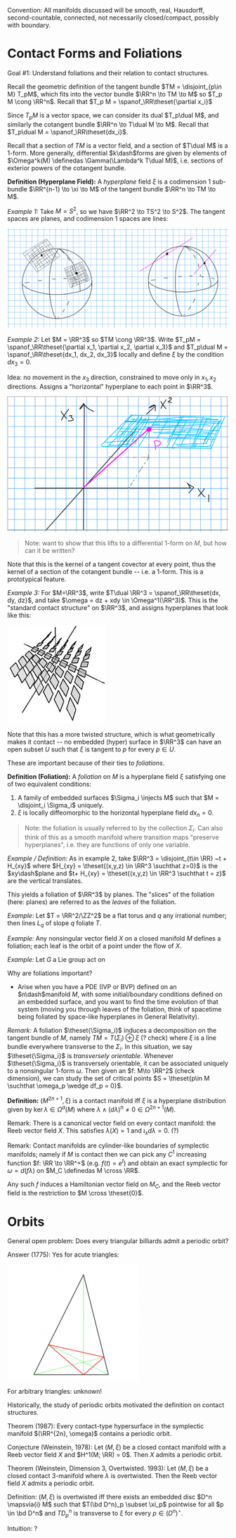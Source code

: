 Convention: 
All manifolds discussed will be smooth, real, Hausdorff, second-countable, connected, not necessarily closed/compact, possibly with boundary.

# Contact Forms and Foliations

Goal #1:
Understand foliations and their relation to contact structures.

Recall the geometric definition of the tangent bundle $TM = \disjoint_{p\in M} T_pM$, which fits into the vector bundle $\RR^n \to TM \to M$ so $T_p M \cong \RR^n$.
Recall that $T_p M = \spanof_\RR\theset{\partial x_i}$

Since $T_p M$ is a vector space, we can consider its dual $T_p\dual M$, and similarly the cotangent bundle $\RR^n \to T\dual M \to M$.
Recall that $T_p\dual M = \spanof_\RR\theset{dx_i}$.

Recall that a section of $TM$ is a vector field, and a section of $T\dual M$ is a 1-form.
More generally, differential $k\dash$forms are given by elements of $\Omega^k(M) \definedas \Gamma(\Lambda^k T\dual M)$, i.e. sections of exterior powers of the cotangent bundle.

**Definition (Hyperplane Field):**
A *hyperplane* field $\xi$ is a codimension 1 sub-bundle $\RR^{n-1} \to \xi \to M$ of the tangent bundle $\RR^n \to TM \to M$.

*Example 1:*
Take $M=S^2$, so we have $\RR^2 \to TS^2 \to S^2$.
The tangent spaces are planes, and codimension 1 spaces are lines:

![](2020-02-01-23-22-51.png)

*Example 2:*
Let $M = \RR^3$ so $TM \cong \RR^3$. 
Write $T_pM = \spanof_\RR\theset{\partial x_1, \partial x_2, \partial x_3}$ and $T_p\dual M = \spanof_\RR\theset{dx_1, dx_2, dx_3}$ locally and define $\xi$ by the condition $dx_3 = 0$.

Idea: no movement in the $x_3$ direction, constrained to move only in $x_1, x_2$ directions. Assigns a "horizontal" hyperplane to each point in $\RR^3$.

![](2020-02-01-22-28-35.png)

> Note: want to show that this lifts to a differential 1-form on $M$, but how can it be written?

Note that this is the kernel of a tangent covector at every point, thus the kernel of a section of the cotangent bundle -- i.e. a 1-form. This is a prototypical feature.

*Example 3:*
For $M=\RR^3$, write $T\dual \RR^3 = \spanof_\RR\theset{dx, dy, dz}$, and take $\omega = dz + xdy \in \Omega^1(\RR^3)$.
This is the "standard contact structure" on $\RR^3$, and assigns hyperplanes that look like this:

![](2020-02-01-22-34-56.png)

Note that this has a more twisted structure, which is what geometrically makes it contact -- no embedded (hyper) surface in $\RR^3$ can have an open subset $U$ such that $\xi$ is tangent to $p$ for every $p\in U$.

These are important because of their ties to *foliations*.

**Definition (Foliation):**
A *foliation* on $M$ is a hyperplane field $\xi$ satisfying one of two equivalent conditions:

1. A family of embedded surfaces $\Sigma_i \injects M$ such that $M = \disjoint_i \Sigma_i$ uniquely.
2. $\xi$ is locally diffeomorphic to the horizontal hyperplane field $dx_n = 0$.

> Note: the foliation is usually referred to by the collection $\Sigma_i$.
> Can also think of this as a smooth manifold where transition maps "preserve hyperplanes", i.e. they are functions of only one variable.

*Example / Definition:*
As in example 2, take $\RR^3 = \disjoint_{t\in \RR} ~t + H_{xy}$ where $H_{xy} = \theset{(x,y,z) \in \RR^3 \suchthat z=0}$ is the $xy\dash$plane and $t+ H_{xy} = \theset{(x,y,z) \in \RR^3 \suchthat t = z}$ are the vertical translates.

This yields a foliation of $\RR^3$ by planes.
The "slices" of the foliation (here: planes) are referred to as the *leaves* of the foliation.

*Example*:
Let $T = \RR^2/\ZZ^2$ be a flat torus and $q$ any irrational number; then lines $L_q$ of slope $q$ foliate $T$.

*Example:*
Any nonsingular vector field $X$ on a closed manifold $M$ defines a foliation; each leaf is the orbit of a point under the flow of $X$.

*Example:*
Let $G$ a Lie group act on

Why are foliations important?

- Arise when you have a PDE (IVP or BVP) defined on an $n\dash$manifold $M$, with some initial/boundary conditions defined on an embedded surface, and you want to find the time evolution of that system (moving you through leaves of the foliation, think of spacetime being foliated by space-like hyperplanes in General Relativity).


*Remark:*
A foliation $\theset{\Sigma_i}$ induces a decomposition on the tangent bundle of $M$, namely $TM = T(\Sigma_i) \oplus \xi$ (? check) where $\xi$ is a line bundle everywhere transverse to the $\Sigma_i$. 
In this situation, we say $\theset{\Sigma_i}$ is *transversely orientable*.
Whenever $\theset{\Sigma_i}$ is transversely orientable, it can be associated uniquely to a nonsingular 1-form $\omega$.
Then given an $f: M\to \RR^2$ (check dimension), we can study the set of critical points $S = \theset{p\in M \suchthat \omega_p \wedge df_p = 0}$.

**Definition:**
$(M^{2n+1}, \xi)$ is a contact manifold iff $\xi$ is a hyperplane distribution given by $\ker \lambda \in \Omega^a(M)$ where $\lambda \wedge (d\lambda)^n \neq 0\in \Omega^{2n+1}(M)$.

Remark:
There is a canonical vector field on every contact manifold: the Reeb vector field $X$. This satisfies $\lambda(X) = 1$ and $\iota_x d\lambda = 0$. (?)

Remark:
Contact manifolds are cylinder-like boundaries of symplectic manifolds; namely if $M$ is contact then we can pick any $C^1$ increasing function $f: \RR \to \RR^+$  (e.g. $f(t) = e^t$) and obtain an exact symplectic for $\omega = d(f\lambda)$ on $M_C \definedas M \cross \RR$.

Any such $f$ induces a Hamiltonian vector field on $M_C$, and the Reeb vector field is the restriction to $M \cross \theset{0}$.

# Orbits

General open problem:
Does every triangular billiards admit a periodic orbit?

Answer (1775): Yes for acute triangles:

![](2020-02-01-23-59-05.png)

For arbitrary triangles: unknown!

Historically, the study of periodic orbits motivated the definition on contact structures.


Theorem (1987):
Every contact-type hypersurface in the symplectic manifold $(\RR^{2n}, \omega)$ contains a periodic orbit.

Conjecture (Weinstein, 1978):
Let $(M, \xi)$ be a closed contact manifold with a Reeb vector field $X$ and $H^1(M; \RR) = 0$. Then $X$ admits a periodic orbit.

Theorem (Weinstein, Dimension 3, Overtwisted. 1993):
Let $(M, \xi)$ be a closed contact 3-manifold where $\lambda$ is overtwisted. 
Then the Reeb vector field $X$ admits a periodic orbit.

Definition:
$(M, \xi)$ is overtwisted iff there exists an embedded disc $D^n \mapsvia{i} M$ such that $T(\bd D^n)_p \subset \xi_p$ pointwise for all $p \in \bd D^n$ and $TD^n_p$ is transverse to $\xi$ for every $p\in  (D^n)^\circ$.

Intuition: ?
